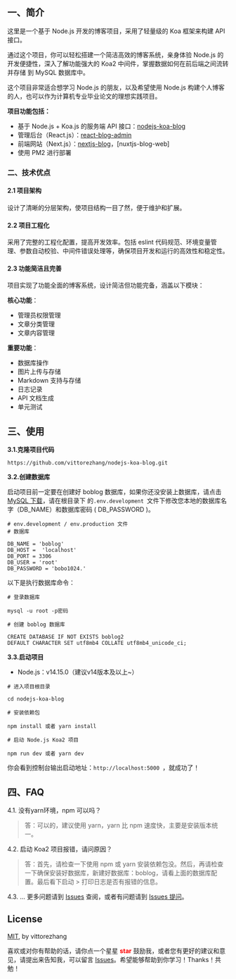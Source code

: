 ## 一、简介

这里是一个基于 Node.js 开发的博客项目，采用了轻量级的 Koa 框架来构建 API 接口。

通过这个项目，你可以轻松搭建一个简洁高效的博客系统，亲身体验 Node.js 的开发便捷性，深入了解功能强大的 Koa2 中间件，掌握数据如何在前后端之间流转并存储
到 MySQL 数据库中。

这个项目非常适合想学习 Node.js 的朋友，以及希望使用 Node.js 构建个人博客的人，也可以作为计算机专业毕业论文的理想实践项目。

**项目功能包括：**

-   基于 Node.js + Koa.js 的服务端 API 接口：[nodejs-koa-blog](https://github.com/vittorezhang/nodejs-koa-blog)
-   管理后台（React.js）：[react-blog-admin](https://github.com/vittorezhang/react-blog-admin)
-   前端网站（Next.js）：[nextjs-blog](https://github.com/vittorezhang/nextjs-blog)，[nuxtjs-blog-web]
-   使用 PM2 进行部署

### 二、技术优点

#### 2.1 项目架构

设计了清晰的分层架构，使项目结构一目了然，便于维护和扩展。

#### 2.2 项目工程化

采用了完整的工程化配置，提高开发效率。包括 eslint 代码规范、环境变量管理、参数自动校验、中间件错误处理等，确保项目开发和运行的高效性和稳定性。

#### 2.3 功能简洁且完善

项目实现了功能全面的博客系统，设计简洁但功能完备，涵盖以下模块：

**核心功能**：

-   管理员权限管理
-   文章分类管理
-   文章内容管理

**重要功能**：

-   数据库操作
-   图片上传与存储
-   Markdown 支持与存储
-   日志记录
-   API 文档生成
-   单元测试

## 三、使用

**3.1.克隆项目代码**

```
https://github.com/vittorezhang/nodejs-koa-blog.git
```

**3.2.创建数据库**

启动项目前一定要在创建好 boblog 数据库，如果你还没安装上数据库，请点击[MySQL 下载](https://dev.mysql.com/downloads/mysql/)，请在根目录下
的`.env.development `文件下修改您本地的数据库名字（DB_NAME）和数据库密码 ( DB_PASSWORD )。

```
# env.development / env.production 文件
# 数据库

DB_NAME = 'boblog'
DB_HOST =  'localhost'
DB_PORT = 3306
DB_USER = 'root'
DB_PASSWORD = 'bobo1024.'
```

以下是执行数据库命令：

```
# 登录数据库

mysql -u root -p密码

# 创建 boblog 数据库

CREATE DATABASE IF NOT EXISTS boblog2
DEFAULT CHARACTER SET utf8mb4 COLLATE utf8mb4_unicode_ci;
```

**3.3.启动项目**

-   Node.js：v14.15.0（建议v14版本及以上\~）

```
# 进入项目根目录

cd nodejs-koa-blog

# 安装依赖包

npm install 或者 yarn install

# 启动 Node.js Koa2 项目

npm run dev 或者 yarn dev
```

你会看到控制台输出启动地址：`http://localhost:5000 `，就成功了！

## 四、FAQ

4.1. 没有yarn环境，npm 可以吗？

> 答：可以的，建议使用 yarn，yarn 比 npm 速度快，主要是安装版本统一。

4.2. 启动 Koa2 项目报错，请问原因？

> 答：首先，请检查一下使用 npm 或 yarn 安装依赖包没。然后，再请检查一下确保安装好数据库，新建好数据库：boblog，请看上面的数据库配置。最后看下启动 \>
> 打印日志是否有报错的信息。

4.3. ... 更多问题请到 [Issues](https://github.com/vittorezhang/nodejs-koa-blog/issues) 查阅，或者有问题请到
[Issues 提问](https://github.com/vittorezhang/nodejs-koa-blog/issues/new)。

## License

[MIT](https://github.com/vittorezhang/nodejs-koa-blog/blob/master/LICENSE), by vittorezhang

喜欢或对你有帮助的话，请你点一个星星 <strong style="color:red;">star</strong> 鼓励我，或者您有更好的建议和意见，请提出来告知我，可以留言
[Issues](https://github.com/vittorezhang/nodejs-koa-blog/issues/new)。希望能够帮助到你学习！Thanks！共勉！
